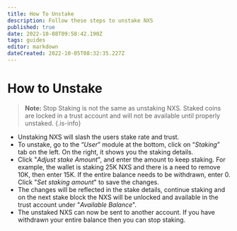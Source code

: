 ```yaml
---
title: How To Unstake
description: Follow these steps to unstake NXS
published: true
date: 2022-10-08T09:58:42.190Z
tags: guides
editor: markdown
dateCreated: 2022-10-05T08:32:35.227Z
---
```


# How to Unstake

> **Note:** Stop Staking is not the same as unstaking NXS. Staked coins are locked in a trust account and will not be available until properly unstaked.
{.is-info}



* Unstaking NXS will slash the users stake rate and trust.
* To unstake, go to the “_User_” module at the bottom, click on “_Staking_” tab on the left. On the right, it shows you the staking details.
* Click "_Adjust stake Amount_", and enter the amount to keep staking. For example, the wallet is staking 25K NXS and there is a need to remove 10K, then enter 15K. If the entire balance needs to be withdrawn, enter 0. Click "_Set staking amount_" to save the changes.
* The changes will be reflected in the stake details, continue staking and on the next stake block the NXS will be unlocked and available in the trust account under "_Available Balance_".
* The unstaked NXS can now be sent to another account. If you have withdrawn your entire balance then you can stop staking.
